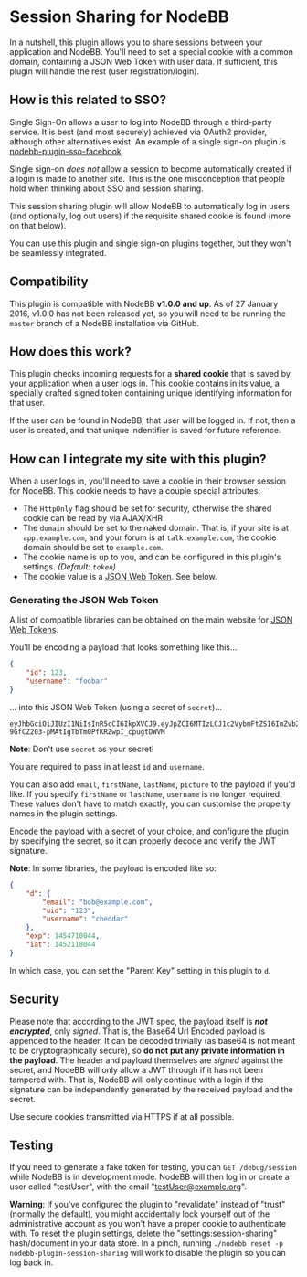 # Session Sharing for NodeBB

In a nutshell, this plugin allows you to share sessions between your application and NodeBB. You'll need to set a
special cookie with a common domain, containing a JSON Web Token with user data. If sufficient, this plugin will
handle the rest (user registration/login).

## How is this related to SSO?

Single Sign-On allows a user to log into NodeBB through a third-party service. It is best (and most securely)
achieved via OAuth2 provider, although other alternatives exist. An example of a single sign-on plugin is
[nodebb-plugin-sso-facebook](https://github.com/julianlam/nodebb-plugin-sso-facebook).

Single sign-on *does not* allow a session to become automatically created if a login is made to another site.
This is the one misconception that people hold when thinking about SSO and session sharing.

This session sharing plugin will allow NodeBB to automatically log in users (and optionally, log out users)
if the requisite shared cookie is found (more on that below).

You can use this plugin and single sign-on plugins together, but they won't be seamlessly integrated.

## Compatibility

This plugin is compatible with NodeBB **v1.0.0 and up**. As of 27 January 2016, v1.0.0 has not been released
yet, so you will need to be running the `master` branch of a NodeBB installation via GitHub.

## How does this work?

This plugin checks incoming requests for a **shared cookie** that is saved by your application when a user
logs in. This cookie contains in its value, a specially crafted signed token containing unique identifying
information for that user.

If the user can be found in NodeBB, that user will be logged in. If not, then a user is created, and that
unique indentifier is saved for future reference.

## How can I integrate my site with this plugin?

When a user logs in, you'll need to save a cookie in their browser session for NodeBB. This cookie needs
to have a couple special attributes:

* The `HttpOnly` flag should be set for security, otherwise the shared cookie can be read by via AJAX/XHR
* The `domain` should be set to the naked domain. That is, if your site is at `app.example.com`, and your
forum is at `talk.example.com`, the cookie domain should be set to `example.com`.
* The cookie name is up to you, and can be configured in this plugin's settings. *(Default: `token`)*
* The cookie value is a [JSON Web Token](https://jwt.io/). See below.

### Generating the JSON Web Token

A list of compatible libraries can be obtained on the main website for [JSON Web Tokens](https://jwt.io/).

You'll be encoding a payload that looks something like this...

``` json
{
	"id": 123,
	"username": "foobar"
}
```

... into this JSON Web Token (using a secret of `secret`)...

```
eyJhbGciOiJIUzI1NiIsInR5cCI6IkpXVCJ9.eyJpZCI6MTIzLCJ1c2VybmFtZSI6ImZvb2JhciJ9.b45U-9GfCZ203-pMAtIgTbTm0PfKRZwpI_cpugtDWVM
```

**Note**: Don't use `secret` as your secret!

You are required to pass in at least `id` and `username`.

You can also add `email`, `firstName`, `lastName`, `picture` to the payload if you'd like. If you specify
`firstName` or `lastName`, `username` is no longer required. These values don't have to match exactly,
you can customise the property names in the plugin settings.

Encode the payload with a secret of your choice, and configure the plugin by specifying the secret, so
it can properly decode and verify the JWT signature.

**Note**: In some libraries, the payload is encoded like so:

``` json
{
	"d": {
		"email": "bob@example.com",
		"uid": "123",
		"username": "cheddar"
	},
	"exp": 1454710044,
	"iat": 1452118044
}
```

In which case, you can set the "Parent Key" setting in this plugin to `d`.

## Security

Please note that according to the JWT spec, the payload itself is ***not encrypted***, only *signed*. That is,
the Base64 Url Encoded payload is appended to the header. It can be decoded trivially (as base64 is not meant
to be cryptographically secure), so **do not put any private information in the payload**. The header and
payload themselves are *signed* against the secret, and NodeBB will only allow a JWT through if it has not been
tampered with. That is, NodeBB will only continue with a login if the signature can be independently generated
by the received payload and the secret.

Use secure cookies transmitted via HTTPS if at all possible.

## Testing

If you need to generate a fake token for testing, you can `GET /debug/session` while NodeBB is in development
mode. NodeBB will then log in or create a user called "testUser", with the email "testUser@example.org".

**Warning**: If you've configured the plugin to "revalidate" instead of "trust" (normally the default), you
might accidentally lock yourself out of the administrative account as you won't have a proper cookie to
authenticate with. To reset the plugin settings, delete the "settings:session-sharing" hash/document in
your data store. In a pinch, running `./nodebb reset -p nodebb-plugin-session-sharing` will work to disable
the plugin so you can log back in.